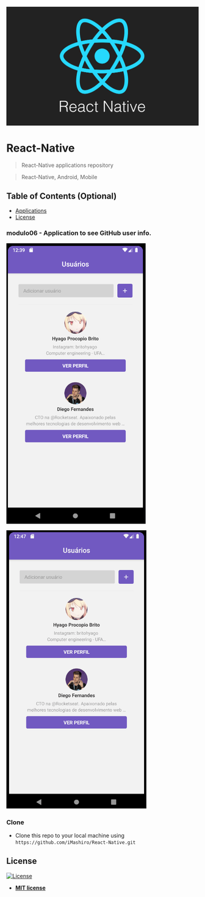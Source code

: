 <a><img src="https://github.com/iMashiro/React-Native/blob/master/MediaFiles/react-native.png"></a>

# React-Native

> React-Native applications repository

> React-Native, Android, Mobile

## Table of Contents (Optional)

- [Applications](#applications)
- [License](#license)

### modulo06 - Application to see GitHub user info.

<a><img src="https://github.com/iMashiro/React-Native/blob/master/MediaFiles/app01.PNG"></a>

![ttystudio GIF](https://github.com/iMashiro/React-Native/blob/master/MediaFiles/app01.gif)

### Clone

- Clone this repo to your local machine using `https://github.com/iMashiro/React-Native.git`

## License

[![License](http://img.shields.io/:license-mit-blue.svg?style=flat-square)](http://badges.mit-license.org)

- **[MIT license](http://opensource.org/licenses/mit-license.php)**
